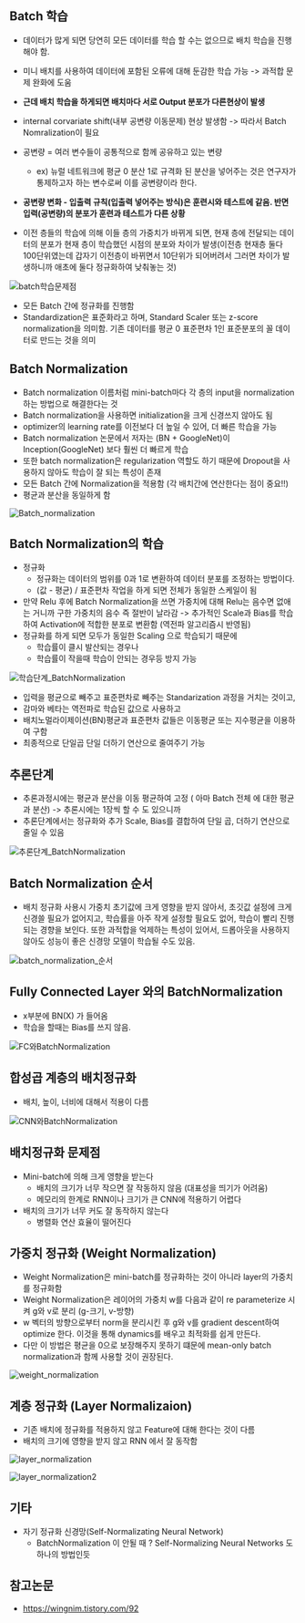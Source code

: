 ## Batch 학습

- 데이터가 많게 되면 당연히 모든 데이터를 학습 할 수는 없으므로 배치 학습을 진행해야 함.
- 미니 배치를 사용하여 데이터에 포함된 오류에 대해 둔감한 학습 가능  -> 과적합 문제 완화에 도움 
- **근데 배치 학습을 하게되면 배치마다 서로 Output 분포가 다른현상이 발생**
- internal corvariate shift(내부 공변량 이동문제) 현상 발생함 -> 따라서 Batch Nomralization이 필요
- 공변량 = 여러 변수들이 공통적으로 함께 공유하고 있는 변량
    - ex) 뉴럴 네트워크에 평균 0 분산 1로 규격화 된 분산을 넣어주는 것은 연구자가 통제하고자 하는 변수로써 이를 공변량이라 한다. 

- **공변량 변화 - 입출력 규칙(입출력 넣어주는 방식)은 훈련시와 테스트에 같음. 반면 입력(공변량)의 분포가 훈련과 테스트가 다른 상황**

- 이전 층들의 학습에 의해 이들 층의 가중치가 바뀌게 되면, 현재 층에 전달되는 데이터의 분포가 현재 층이 학습했던 시점의 분포와 차이가 발생(이전층 현재층 둘다 100단위였는데 갑자기 이전층이 바뀌면서 10단위가 되어버려서 그러면 차이가 발생하니까 애초에 둘다 정규화하여 낮춰놓는 것)

![batch학습문제점](img/batch학습문제점.png)

- 모든 Batch 간에 정규화를 진행함
- Standardization은 표준화라고 하며, Standard Scaler 또는 z-score normalization을 의미함. 기존 데이터를 평균 0 표준편차 1인 표준분포의 꼴 데이터로 만드는 것을 의미

## Batch Normalization
- Batch normalization 이름처럼 mini-batch마다 각 층의 input을 normalization하는 방법으로 해결한다는 것
- Batch normalization을 사용하면 initialization을 크게 신경쓰지 않아도 됨
- optimizer의 learning rate를 이전보다 더 높일 수 있어, 더 빠른 학습을 가능
- Batch normalization 논문에서 저자는 (BN + GoogleNet)이 Inception(GoogleNet) 보다 훨씬 더 빠르게 학습
- 또한 batch normalization은 regularization 역할도 하기 때문에 Dropout을 사용하지 않아도 학습이 잘 되는 특성이 존재
- 모든 Batch 간에 Normalization을 적용함 (각 배치간에 연산한다는 점이 중요!!)
- 평균과 분산을 동일하게 함

![Batch_normalization](img/Batch_normalization.png)

## Batch Normalization의 학습
- 정규화
    - 정규화는 데이터의 범위를 0과 1로 변환하여 데이터 분포를 조정하는 방법이다. 
    - (값 - 평균) / 표준편차 작업을 하게 되면 전체가 동일한 스케일이 됨
- 만약 Relu 후에 Batch Normalization을 쓰면 가중치에 대해 Relu는 음수면 없애는 거니까 구한 가중치의 음수 즉 절반이 날라감 -> 추가적인 Scale과 Bias를 학습하여 Activation에 적합한 분포로 변환함 (역전파 알고리즘시 반영됨)
- 정규화를 하게 되면 모두가 동일한 Scaling 으로 학습되기 때문에
    - 학습률이 클시 발산되는 경우나
    - 학습률이 작을때 학습이 안되는 경우등 방지 가능
    
![학습단계_BatchNormalization](img/학습단계_BatchNormalization.png)

- 입력을 평균으로 빼주고 표준편차로 빼주는 Standarization 과정을 거치는 것이고, 
- 감마와 베타는 역전파로 학습된 값으로 사용하고
- 배치노멀라이제이션(BN)평균과 표준편차 값들은 이동평균 또는 지수평균을 이용하여 구함
- 최종적으로 단일곱 단일 더하기 연산으로 줄여주기 가능

## 추론단계
- 추론과정시에는 평균과 분산을 이동 평균하여 고정 ( 아마 Batch 전체 에 대한 평균과 분산) -> 추론시에는 1장씩 할 수 도 있으니까
- 추론단계에서는 정규화와 추가 Scale, Bias를 결합하여 단일 곱, 더하기 연산으로 줄일 수 있음

![추론단계_BatchNormalization](img/추론단계_BatchNormalization.png)

## Batch Normalization 순서
- 배치 정규화 사용시 가중치 초기값에 크게 영향을 받지 않아서, 초깃값 설정에 크게 신경쓸 필요가 없어지고, 학습률을 아주 작게 설정할 필요도 없어, 학습이 빨리 진행되는 경향을 보인다. 또한 과적합을 억제하는 특성이 있어서, 드롭아웃을 사용하지 않아도 성능이 좋은 신경망 모델이 학습될 수도 있음.

![batch_normalization_순서](img/batch_normalization_순서.png)

## Fully Connected Layer 와의 BatchNormalization
- x부분에 BN(X) 가 들어옴
- 학습을 할때는 Bias를 쓰지 않음. 

![FC와BatchNormalization](img/FC와BatchNormalization.PNG)

## 합성곱 계층의 배치정규화
- 배치, 높이, 너비에 대해서 적용이 다름

![CNN와BatchNormalization](img/CNN와BatchNormalization.PNG)

## 배치정규화 문제점
- Mini-batch에 의해 크게 영향을 받는다
    - 배치의 크기가 너무 작으면 잘 작동하지 않음 (대표성을 띄기가 어려움)
    - 메모리의 한계로 RNN이나 크기가 큰 CNN에 적용하기 어렵다
- 배치의 크기가 너무 커도 잘 동작하지 않는다
    - 병렬화 연산 효율이 떨어진다
    
## 가중치 정규화 (Weight Normalization)
- Weight Normalization은 mini-batch를 정규화하는 것이 아니라 layer의 가중치를 정규화함
- Weight Normalization은 레이어의 가중치 w를 다음과 같이 re parameterize 시켜 g와 v로 분리 (g-크기, v-방향)
- w 벡터의 방향으로부터 norm을 분리시킨 후 g와 v를 gradient descent하여 optimize 한다. 이것을 통해 dynamics를 배우고 최적화를 쉽게 만든다.
- 다만 이 방법은 평균을 0으로 보장해주지 못하기 떄문에 mean-only batch normalization과 함께 사용할 것이 권장된다.

![weight_normalization](img/weight_normalization.png)

## 계층 정규화 (Layer Normalizaion)
- 기존 배치에 정규화를 적용하지 않고 Feature에 대해 한다는 것이 다름
- 배치의 크기에 영향을 받지 않고 RNN 에서 잘 동작함

![layer_normalization](img/layer_normalization.png)

![layer_normalization2](img/layer_normalization2.png)

## 기타
- 자기 정규화 신경망(Self-Normalizating Neural Network)
    - BatchNormalization 이 안될 때 ? Self-Normalizing Neural Networks 도 하나의 방법인듯

## 참고논문
- https://wingnim.tistory.com/92
